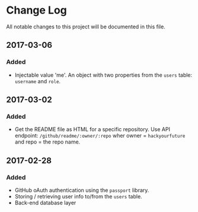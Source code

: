 # Change Log

All notable changes to this project will be documented in this file.

## 2017-03-06

### Added

- Injectable value 'me'. An object with two properties from the `users` table: `username` and `role`.

## 2017-03-02

### Added

- Get the README file as HTML for a specific repository. Use API endpoint: `/github/readme/:owner/:repo` wher owner = `hackyourfuture` and repo = the repo name.

## 2017-02-28

### Added

- GitHub oAuth authentication using the `passport` library.
- Storing / retrieving user info to/from the `users` table.
- Back-end database layer
